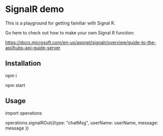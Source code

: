 # SignalR demo

This is a playground for getting familiar with Signal R.

Go here to check out how to make your own Signal R function:

https://docs.microsoft.com/en-us/aspnet/signalr/overview/guide-to-the-api/hubs-api-guide-server

## Installation

npm i 

npm start

## Usage

import operations

operations.signalROut({type: "chatMsg", userName: userName, message: message })